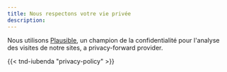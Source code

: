 ```yaml
---
title: Nous respectons votre vie privée
description: 
---
```

Nous utilisons [Plausible](https://plausible.io/), un champion de la confidentialité pour l'analyse des visites de notre sites, a privacy-forward provider. 

{{< tnd-iubenda "privacy-policy" >}}

